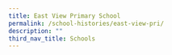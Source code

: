 ```yaml
---
title: East View Primary School
permalink: /school-histories/east-view-pri/
description: ""
third_nav_title: Schools
---
```


